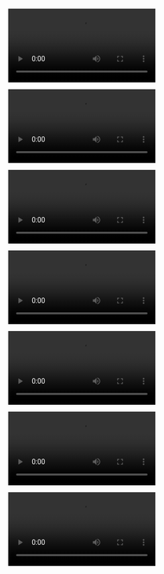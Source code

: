 <video src="vid/Day1_onlyfeathers_stopmotion_night.mp4" controls title="A visitor on day 1"></video>

<video src="vid/Day2_mixed_video.mp4" controls title="Same visitor, day 2. Mixed media mp4"></video>

<video src="vid/esp32camNoIR_1LED5V220ohmR_night_casing_V1.mp4" controls title="version1 of the mount"></video>

<video src="vid/esp32camNoIR_1LED5V220ohmR_night_IR_on_flashled.mp4" controls title="Testing the IR LED"></video>

<video src="vid/esp32camNoIR_1LED5V220ohmR_night.mp4" controls title="ALso testing the IR LED - and camera"></video>

<video src="vid/OnlyFeathers%20LedHack.mp4" controls title="IR LED on the Flash LED"></video>

<video src="vid/OnlyFeathers_FireFromTheHole.MP4" controls title="Making the antenna hole"></video>



